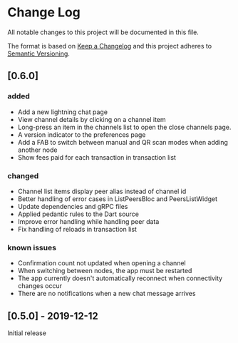 # Change Log
All notable changes to this project will be documented in this file.
 
The format is based on [Keep a Changelog](http://keepachangelog.com/)
and this project adheres to [Semantic Versioning](http://semver.org/).

## [0.6.0]
### added
- Add a new lightning chat page
- View channel details by clicking on a channel item
- Long-press an item in the channels list to open the close channels page. 
- A version indicator to the preferences page
- Add a FAB to switch between manual and QR scan modes when adding another node
- Show fees paid for each transaction in transaction list
  
### changed
- Channel list items display peer alias instead of channel id
- Better handling of error cases in ListPeersBloc and PeersListWidget
- Update dependencies and gRPC files
- Applied pedantic rules to the Dart source
- Improve error handling while handling peer data
- Fix handling of reloads in transaction list

### known issues
- Confirmation count not updated when opening a channel
- When switching between nodes, the app must be restarted
- The app currently doesn't automatically reconnect when connectivity changes occur
- There are no notifications when a new chat message arrives

## [0.5.0] - 2019-12-12
Initial release
 
